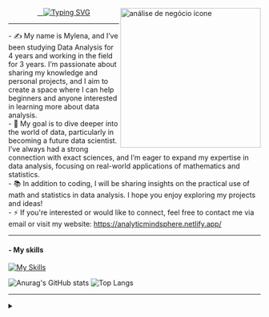<a href="https://www.flaticon.com/br/icones-gratis/analise-de-negocio" title="análise de negócio ícones"></a>
  <img align="right" alt="análise de negócio ícone" height="280" src="https://cdn-icons-png.flaticon.com/128/9322/9322340.png" title="análise de negócio ícone">
</a>

<p align="center">
  <a href="https://git.io/typing-svg">
    <img src="https://readme-typing-svg.demolab.com/?lines=👋+Hi,+I’m+Mylena+Torres;🤝+Welcome+to+my+GitHub+Portifolio!&font=Times roman" alt="Typing SVG"/>
  </a>
</p>
<hr>
- ✍️ My name is Mylena, and I’ve been studying Data Analysis for 4 years and working in the field for 3 years. I’m passionate about sharing my knowledge and personal projects, and I aim to create a space where I can help beginners and anyone interested in learning more about data analysis.
<br>
- 🌱 My goal is to dive deeper into the world of data, particularly in becoming a future data scientist. I’ve always had a strong connection with exact sciences, and I’m eager to expand my expertise in data analysis, focusing on real-world applications of mathematics and statistics.
<br>
- 📚 In addition to coding, I will be sharing insights on the practical use of math and statistics in data analysis. I hope you enjoy exploring my projects and ideas!
<br>
- ⚡ If you're interested or would like to connect, feel free to contact me via email or visit my website: <a href="https://analyticmindsphere.netlify.app/">https://analyticmindsphere.netlify.app/</a>
<hr>
<h4>- My skills</h4>

[![My Skills](https://skillicons.dev/icons?i=js,nodejs,html,css,cs,py,mysql)](https://skillicons.dev)

![Anurag's GitHub stats](https://github-readme-stats.vercel.app/api?username=mylenaize&&count_private=true&show_icons=true&bg_color=000000&title_color=00FFFF&text_color=0099CC&icon_color=800080)  ![Top Langs](https://github-readme-stats.vercel.app/api/top-langs/?username=mylenaize&&count_private=true&layout=compact&bg_color=000000&title_color=00FFFF&text_color=0099CC)

<hr>
<details align="left">
<summary></summary> 
  - GitHub Stats by <a href="https://github.com/anuraghazra/github-readme-stats">anuraghazra</a><br>
  - <a href="https://www.flaticon.com/br/icones-gratis/analise-de-negocio" title="análise de negócio ícones">Análise de negócio ícones criados por Muhammad Atif - Flaticon</a>
<div align="right">This README was made by <a href="https://github.com/mylenaize">MTF</a>.</div>
</details>
